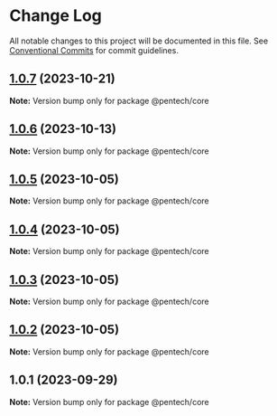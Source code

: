 # Change Log

All notable changes to this project will be documented in this file.
See [Conventional Commits](https://conventionalcommits.org) for commit guidelines.

## [1.0.7](https://github.com/nvqh01/pentech/compare/@pentech/core@1.0.6...@pentech/core@1.0.7) (2023-10-21)

**Note:** Version bump only for package @pentech/core

## [1.0.6](https://github.com/nvqh01/pentech/compare/@pentech/core@1.0.5...@pentech/core@1.0.6) (2023-10-13)

**Note:** Version bump only for package @pentech/core

## [1.0.5](https://github.com/nvqh01/pentech/compare/@pentech/core@1.0.4...@pentech/core@1.0.5) (2023-10-05)

**Note:** Version bump only for package @pentech/core

## [1.0.4](https://github.com/nvqh01/pentech/compare/@pentech/core@1.0.3...@pentech/core@1.0.4) (2023-10-05)

**Note:** Version bump only for package @pentech/core

## [1.0.3](https://github.com/nvqh01/pentech/compare/@pentech/core@1.0.2...@pentech/core@1.0.3) (2023-10-05)

**Note:** Version bump only for package @pentech/core

## [1.0.2](https://github.com/nvqh01/pentech/compare/@pentech/core@1.0.1...@pentech/core@1.0.2) (2023-10-05)

**Note:** Version bump only for package @pentech/core

## 1.0.1 (2023-09-29)

**Note:** Version bump only for package @pentech/core
